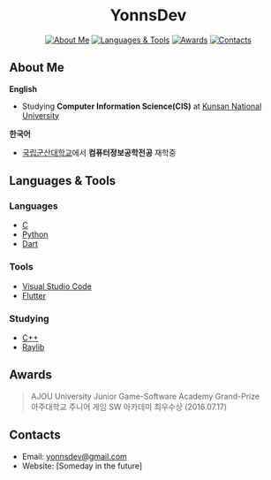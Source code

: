 <div align="center"> 
  <h1>YonnsDev</h1>
  
  [![About Me](https://img.shields.io/badge/-ABOUT%20ME-blue?style=for-the-badge)](#About-Me)
  [![Languages & Tools](https://img.shields.io/badge/-LANGUAGES%20&%20TOOLS-green?style=for-the-badge)](#Languages-&-Tools)
  [![Awards](https://img.shields.io/badge/-AWARDS-yellow?style=for-the-badge)](#Awards)
  [![Contacts](https://img.shields.io/badge/-CONTACTS-orange?style=for-the-badge)](#Contacts)
  
  
  <!-- (Text Version)
  **[About Me](#About-Me) • [Languages & Tools](#Languages-&-Tools) • [Awards](#Awards) • [Contacts](#Contacts)**
  -->
  
</div>

<!-- [========================================== About Me ==========================================] -->

## About Me
**English**
- Studying **Computer Information Science(CIS)** at [Kunsan National University](https://www.kunsan.ac.kr/en/index.kunsan)

**한국어**
- [국립군산대학교](https://www.kunsan.ac.kr/index.kunsan)에서 **컴퓨터정보공학전공** 재학중


<!-- [====================================== Languages & Tools =====================================] -->
## Languages & Tools

### Languages
- [C](#)
- [Python](https://www.python.org/)
- [Dart](https://dart.dev/)

### Tools
- [Visual Studio Code](https://code.visualstudio.com/)
- [Flutter](https://flutter.dev/)

### Studying
- [C++](#)
- [Raylib](https://www.raylib.com/)

<!-- [=========================================== Awards ===========================================] -->

## Awards

>AJOU University Junior Game-Software Academy Grand-Prize  
아주대학교 주니어 게임 SW 아카데미 최우수상 (2016.07.17)

<!-- [========================================== Contacts ==========================================] -->
## Contacts
- Email: yonnsdev@gmail.com
- Website: [Someday in the future]


<!-- 
[Resources for future edits]
Icons: https://github.com/devicons/devicon
Shields: https://shields.io/
-->
